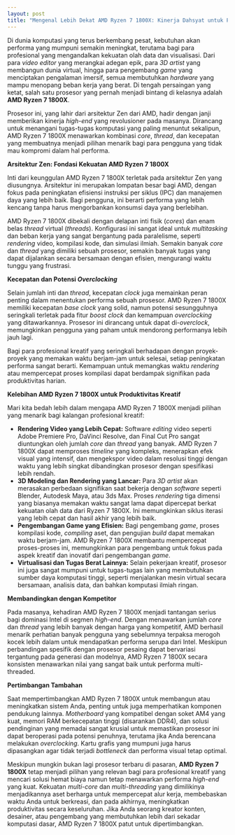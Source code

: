 ```yaml
---
layout: post
title: "Mengenal Lebih Dekat AMD Ryzen 7 1800X: Kinerja Dahsyat untuk Para Profesional Kreatif"
---
```


Di dunia komputasi yang terus berkembang pesat, kebutuhan akan performa yang mumpuni semakin meningkat, terutama bagi para profesional yang mengandalkan kekuatan olah data dan visualisasi. Dari para *video editor* yang merangkai adegan epik, para *3D artist* yang membangun dunia virtual, hingga para pengembang *game* yang menciptakan pengalaman imersif, semua membutuhkan *hardware* yang mampu menopang beban kerja yang berat. Di tengah persaingan yang ketat, salah satu prosesor yang pernah menjadi bintang di kelasnya adalah **AMD Ryzen 7 1800X**.

Prosesor ini, yang lahir dari arsitektur Zen dari AMD, hadir dengan janji memberikan kinerja *high-end* yang revolusioner pada masanya. Dirancang untuk menangani tugas-tugas komputasi yang paling menuntut sekalipun, AMD Ryzen 7 1800X menawarkan kombinasi *core*, *thread*, dan kecepatan yang membuatnya menjadi pilihan menarik bagi para pengguna yang tidak mau kompromi dalam hal performa.

**Arsitektur Zen: Fondasi Kekuatan AMD Ryzen 7 1800X**

Inti dari keunggulan AMD Ryzen 7 1800X terletak pada arsitektur Zen yang diusungnya. Arsitektur ini merupakan lompatan besar bagi AMD, dengan fokus pada peningkatan efisiensi instruksi per siklus (IPC) dan manajemen daya yang lebih baik. Bagi pengguna, ini berarti performa yang lebih kencang tanpa harus mengorbankan konsumsi daya yang berlebihan.

AMD Ryzen 7 1800X dibekali dengan delapan inti fisik (*cores*) dan enam belas *thread* virtual (*threads*). Konfigurasi ini sangat ideal untuk *multitasking* dan beban kerja yang sangat bergantung pada paralelisme, seperti *rendering* video, kompilasi kode, dan simulasi ilmiah. Semakin banyak *core* dan *thread* yang dimiliki sebuah prosesor, semakin banyak tugas yang dapat dijalankan secara bersamaan dengan efisien, mengurangi waktu tunggu yang frustrasi.

**Kecepatan dan Potensi *Overclocking***

Selain jumlah inti dan *thread*, kecepatan *clock* juga memainkan peran penting dalam menentukan performa sebuah prosesor. AMD Ryzen 7 1800X memiliki kecepatan *base clock* yang solid, namun potensi sesungguhnya seringkali terletak pada fitur *boost clock* dan kemampuan *overclocking* yang ditawarkannya. Prosesor ini dirancang untuk dapat di-*overclock*, memungkinkan pengguna yang paham untuk mendorong performanya lebih jauh lagi.

Bagi para profesional kreatif yang seringkali berhadapan dengan proyek-proyek yang memakan waktu berjam-jam untuk selesai, setiap peningkatan performa sangat berarti. Kemampuan untuk memangkas waktu *rendering* atau mempercepat proses kompilasi dapat berdampak signifikan pada produktivitas harian.

**Kelebihan AMD Ryzen 7 1800X untuk Produktivitas Kreatif**

Mari kita bedah lebih dalam mengapa AMD Ryzen 7 1800X menjadi pilihan yang menarik bagi kalangan profesional kreatif:

*   **Rendering Video yang Lebih Cepat:** Software *editing* video seperti Adobe Premiere Pro, DaVinci Resolve, dan Final Cut Pro sangat diuntungkan oleh jumlah *core* dan *thread* yang banyak. AMD Ryzen 7 1800X dapat memproses *timeline* yang kompleks, menerapkan efek visual yang intensif, dan mengekspor video dalam resolusi tinggi dengan waktu yang lebih singkat dibandingkan prosesor dengan spesifikasi lebih rendah.
*   **3D Modeling dan Rendering yang Lancar:** Para *3D artist* akan merasakan perbedaan signifikan saat bekerja dengan *software* seperti Blender, Autodesk Maya, atau 3ds Max. Proses *rendering* tiga dimensi yang biasanya memakan waktu sangat lama dapat dipercepat berkat kekuatan olah data dari Ryzen 7 1800X. Ini memungkinkan siklus iterasi yang lebih cepat dan hasil akhir yang lebih baik.
*   **Pengembangan Game yang Efisien:** Bagi pengembang *game*, proses kompilasi kode, *compiling* aset, dan pengujian *build* dapat memakan waktu berjam-jam. AMD Ryzen 7 1800X membantu mempercepat proses-proses ini, memungkinkan para pengembang untuk fokus pada aspek kreatif dan inovatif dari pengembangan *game*.
*   **Virtualisasi dan Tugas Berat Lainnya:** Selain pekerjaan kreatif, prosesor ini juga sangat mumpuni untuk tugas-tugas lain yang membutuhkan sumber daya komputasi tinggi, seperti menjalankan mesin virtual secara bersamaan, analisis data, dan bahkan komputasi ilmiah ringan.

**Membandingkan dengan Kompetitor**

Pada masanya, kehadiran AMD Ryzen 7 1800X menjadi tantangan serius bagi dominasi Intel di segmen *high-end*. Dengan menawarkan jumlah *core* dan *thread* yang lebih banyak dengan harga yang kompetitif, AMD berhasil menarik perhatian banyak pengguna yang sebelumnya terpaksa merogoh kocek lebih dalam untuk mendapatkan performa serupa dari Intel. Meskipun perbandingan spesifik dengan prosesor pesaing dapat bervariasi tergantung pada generasi dan modelnya, AMD Ryzen 7 1800X secara konsisten menawarkan nilai yang sangat baik untuk performa multi-threaded.

**Pertimbangan Tambahan**

Saat mempertimbangkan AMD Ryzen 7 1800X untuk membangun atau meningkatkan sistem Anda, penting untuk juga memperhatikan komponen pendukung lainnya. *Motherboard* yang kompatibel dengan soket AM4 yang kuat, memori RAM berkecepatan tinggi (disarankan DDR4), dan solusi pendinginan yang memadai sangat krusial untuk memastikan prosesor ini dapat beroperasi pada potensi penuhnya, terutama jika Anda berencana melakukan *overclocking*. Kartu grafis yang mumpuni juga harus dipasangkan agar tidak terjadi *bottleneck* dan performa visual tetap optimal.

Meskipun mungkin bukan lagi prosesor terbaru di pasaran, **AMD Ryzen 7 1800X** tetap menjadi pilihan yang relevan bagi para profesional kreatif yang mencari solusi hemat biaya namun tetap menawarkan performa *high-end* yang kuat. Kekuatan *multi-core* dan *multi-threading* yang dimilikinya menjadikannya aset berharga untuk mempercepat alur kerja, membebaskan waktu Anda untuk berkreasi, dan pada akhirnya, meningkatkan produktivitas secara keseluruhan. Jika Anda seorang kreator konten, desainer, atau pengembang yang membutuhkan lebih dari sekadar komputasi dasar, AMD Ryzen 7 1800X patut untuk dipertimbangkan.
